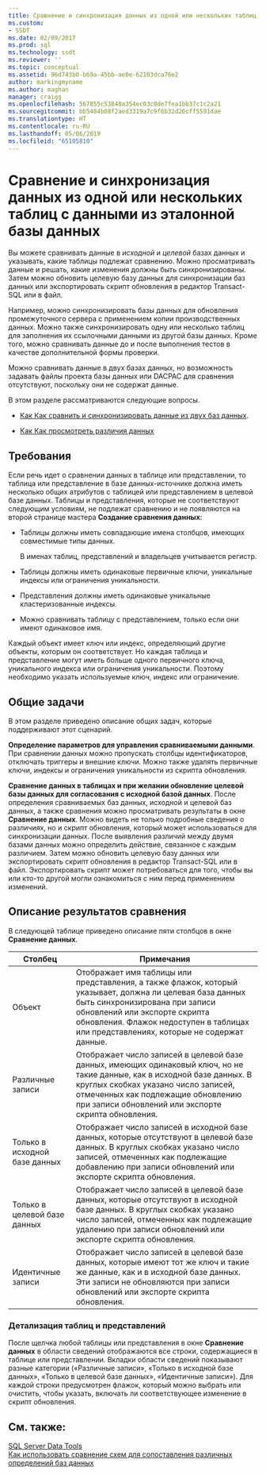 ```yaml
---
title: Сравнение и синхронизация данных из одной или нескольких таблиц с данными из эталонной базы данных | Документация Майкрософт
ms.custom:
- SSDT
ms.date: 02/09/2017
ms.prod: sql
ms.technology: ssdt
ms.reviewer: ''
ms.topic: conceptual
ms.assetid: 96d743b0-b69a-45bb-ae0e-62103dca76e2
author: markingmyname
ms.author: maghan
manager: craigg
ms.openlocfilehash: 567855c53848a354ec03c8de7fea1bb37c1c2a21
ms.sourcegitcommit: bb5484b08f2aed3319a7c9f6b32d26cff5591dae
ms.translationtype: HT
ms.contentlocale: ru-RU
ms.lasthandoff: 05/06/2019
ms.locfileid: "65105810"
---
```

# <a name="compare-and-synchronize-data-in-one-or-more-tables-with-data-in-a-reference-database"></a>Сравнение и синхронизация данных из одной или нескольких таблиц с данными из эталонной базы данных
Вы можете сравнивать данные в *исходной* и *целевой* базах данных и указывать, какие таблицы подлежат сравнению. Можно просматривать данные и решать, какие изменения должны быть синхронизированы. Затем можно обновить целевую базу данных для синхронизации баз данных или экспортировать скрипт обновления в редактор Transact\-SQL или в файл.  
  
Например, можно синхронизировать базы данных для обновления промежуточного сервера с применением копии производственных данных. Можно также синхронизировать одну или несколько таблиц для заполнения их ссылочными данными из другой базы данных. Кроме того, можно сравнивать данные до и после выполнения тестов в качестве дополнительной формы проверки.  
  
Можно сравнивать данные в двух базах данных, но возможность задавать файлы проекта базы данных или DACPAC для сравнения отсутствуют, поскольку они не содержат данные.  
  
В этом разделе рассматриваются следующие вопросы.  
  
-   [Как Как сравнить и синхронизировать данные из двух баз данных](../ssdt/how-to-compare-and-synchronize-the-data-of-two-databases.md).  
  
-   [Как Как просмотреть различия данных](../ssdt/how-to-view-data-differences.md)  
  
## <a name="requirements"></a>Требования  
Если речь идет о сравнении данных в таблице или представлении, то таблица или представление в базе данных-источнике должна иметь несколько общих атрибутов с таблицей или представлением в целевой базе данных. Таблицы и представления, которые не соответствуют следующим условиям, не подлежат сравнению и не появляются на второй странице мастера **Создание сравнения данных**:  
  
-   Таблицы должны иметь совпадающие имена столбцов, имеющих совместимые типы данных.  
  
    В именах таблиц, представлений и владельцев учитывается регистр.  
  
-   Таблицы должны иметь одинаковые первичные ключи, уникальные индексы или ограничения уникальности.  
  
-   Представления должны иметь одинаковые уникальные кластеризованные индексы.  
  
-   Можно сравнивать таблицу с представлением, только если они имеют одинаковое имя.  
  
Каждый объект имеет ключ или индекс, определяющий другие объекты, которым он соответствует. Но каждая таблица и представление могут иметь больше одного первичного ключа, уникального индекса или ограничения уникальности. Поэтому необходимо указать используемые ключ, индекс или ограничение.  
  
## <a name="common-tasks"></a>Общие задачи  
В этом разделе приведено описание общих задач, которые поддерживают этот сценарий.  
  
**Определение параметров для управления сравниваемыми данными**. При сравнении данных можно пропускать столбцы идентификаторов, отключать триггеры и внешние ключи. Можно также удалять первичные ключи, индексы и ограничения уникальности из скрипта обновления.  
  
**Сравнение данных в таблицах и при желании обновление целевой базы данных для согласования с исходной базой данных**. После определения сравниваемых баз данных, исходной и целевой баз данных, а также сравнения можно просматривать результаты в окне **Сравнение данных**. Можно видеть не только подробные сведения о различиях, но и скрипт обновления, который может использоваться для синхронизации данных. После выявления различий между двумя базами данных можно определить действие, связанное с каждым различием. Затем можно обновить целевую базу данных или экспортировать скрипт обновления в редактор Transact\-SQL или в файл. Экспортировать скрипт может потребоваться для того, чтобы вы или кто-то другой могли ознакомиться с ним перед применением изменений.  
  
## <a name="UnderstandingDataCompareResults"></a>Описание результатов сравнения  
В следующей таблице приведено описание пяти столбцов в окне **Сравнение данных**.  
  
|Столбец|Примечания|  
|----------|---------|  
|Объект|Отображает имя таблицы или представления, а также флажок, который указывает, должна ли целевая база данных быть синхронизирована при записи обновлений или экспорте скрипта обновления. Флажок недоступен в таблицах или представлениях, которые не содержат данные.|  
|Различные записи|Отображает число записей в целевой базе данных, имеющих одинаковый ключ, но не такие данные, как в исходной базе данных. В круглых скобках указано число записей, отмеченных как подлежащие обновлению при записи обновлений или экспорте скрипта обновления.|  
|Только в исходной базе данных|Отображает число записей в исходной базе данных, которые отсутствуют в целевой базе данных. В круглых скобках указано число записей, отмеченных как подлежащие добавлению при записи обновлений или экспорте скрипта обновления.|  
|Только в целевой базе данных|Отображает число записей в целевой базе данных, которые отсутствуют в исходной базе данных. В круглых скобках указано число записей, отмеченных как подлежащие удалению при записи обновлений или экспорте скрипта обновления.|  
|Идентичные записи|Отображает число записей в целевой базе данных, которые имеют тот же ключ и такие же данные, как и в исходной базе данных. Эти записи не обновляются при записи обновлений или экспорте скрипта обновления.|  
  
### <a name="table-and-view-details"></a>Детализация таблиц и представлений  
После щелчка любой таблицы или представления в окне **Сравнение данных** в области сведений отображаются все строки, содержащиеся в таблице или представлении. Вкладки области сведений показывают разные категории («Различные записи», «Только в исходной базе данных», «Только в целевой базе данных», «Идентичные записи»). Для каждой строки предусмотрен флажок, который можно выбрать или очистить, чтобы указать, включать ли соответствующее изменение в скрипт обновления.  
  
## <a name="see-also"></a>См. также:  
[SQL Server Data Tools](../ssdt/sql-server-data-tools.md)  
[Как использовать сравнение схем для сопоставления различных определений баз данных](../ssdt/how-to-use-schema-compare-to-compare-different-database-definitions.md)  
  

